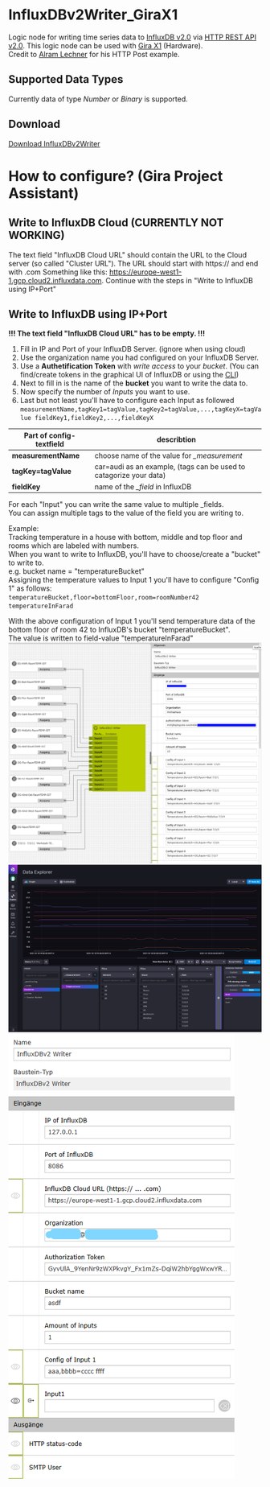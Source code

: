 # InfluxDBv2Writer_GiraX1
Logic node for writing time series data to [InfluxDB v2.0](https://docs.influxdata.com/influxdb/v2.0/) via [HTTP REST API v2.0](https://docs.influxdata.com/influxdb/v2.0/reference/api/). This logic node can be used with [Gira X1](https://www.gira.de/produkte/lichtsteuerung/lichtsteuerung-per-app/gira-x1#) (Hardware).<br/>
Credit to [Alram Lechner](https://github.com/alramlechner/CommonLogicNodes/tree/master/InfluxDbNode) for his HTTP Post example.

## Supported Data Types
Currently data of type *Number* or *Binary* is supported.

## Download
[Download InfluxDBv2Writer](http://service.knx-user-forum.de/?comm=download&id=20000080)

# How to configure? (Gira Project Assistant)

## Write to InfluxDB Cloud (CURRENTLY NOT WORKING)
The text field "InfluxDB Cloud URL" should contain the URL to the Cloud server (so called "Cluster URL").
The URL should start with https:// and end with .com
Something like this:
https://europe-west1-1.gcp.cloud2.influxdata.com.
Continue with the steps in "Write to InfluxDB using IP+Port"

## Write to InfluxDB using IP+Port
**!!! The text field "InfluxDB Cloud URL" has to be empty. !!!**

1. Fill in IP and Port of your InfluxDB Server. (ignore when using cloud)
2. Use the organization name you had configured on your InfluxDB Server.
3. Use a **Authetification Token** with *write access* to your *bucket*. (You can find/create tokens in the graphical UI of InfluxDB or using the [CLI](https://docs.influxdata.com/influxdb/v2.0/security/tokens/))
4. Next to fill in is the name of the **bucket** you want to write the data to.
5. Now specify the number of *Inputs* you want to use.
6. Last but not least you'll have to configure each Input as followed<br/>
`measurementName,tagKey1=tagValue,tagKey2=tagValue,...,tagKeyX=tagValue fieldKey1,fieldKey2,...,fieldKeyX`

Part of config-textfield | describtion
------------------------ | -----------
**measurementName**  |  choose name of the value for *_measurement*
**tagKey=tagValue**   | car=audi as an example, (tags can be used to catagorize your data)
**fieldKey**          | name of the *_field* in InfluxDB

For each "Input" you can write the same value to multiple _fields.<br/>
You can assign multiple tags to the value of the field you are writing to.<br/>

Example:<br/>
Tracking temperature in a house with bottom, middle and top floor and rooms which are labeled with numbers.<br/>
When you want to write to InfluxDB, you'll have to choose/create a "bucket" to write to.<br/>
e.g. bucket name = "temperatureBucket"<br/>
Assigning the temperature values to Input 1 you'll have to configure "Config 1" as follows:<br/>
`temperatureBucket,floor=bottomFloor,room=roomNumber42 temperatureInFarad`

With the above configuration of Input 1 you'll send temperature data of the bottom floor of room 42 to InfluxDB's bucket "temperatureBucket".<br/>
The value is written to field-value "temperatureInFarad"<br/>
![InfluxDBGUI](InfluxDBGUI.png)<br/>
![GPA](GPA.png)
![GPAcloud](GPAcloud.png)


